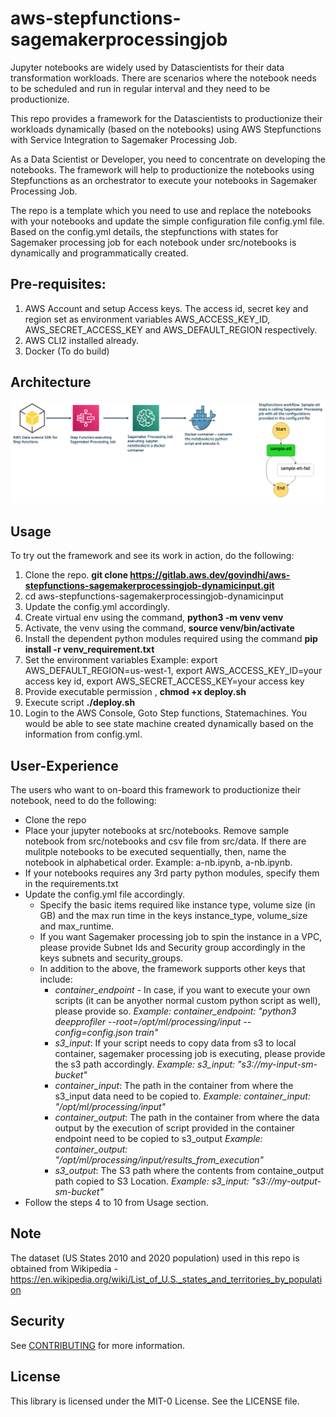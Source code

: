# aws-stepfunctions-sagemakerprocessingjob

Jupyter notebooks are widely used by Datascientists for their data transformation workloads. There are scenarios where the notebook needs to be scheduled and run in regular interval and they need to be productionize. 

This repo provides a framework for the Datascientists to productionize their workloads dynamically (based on the notebooks) using AWS Stepfunctions with Service Integration to Sagemaker Processing Job.

As a Data Scientist or Developer, you need to concentrate on developing the notebooks. The framework will help to productionize the notebooks using Stepfunctions as an orchestrator to execute your notebooks in Sagemaker Processing Job.

The repo is a template which you need to use and replace the notebooks with your notebooks and update the simple configuration file config.yml file. Based on the config.yml details, the stepfunctions with states for Sagemaker processing job for each notebook under src/notebooks is dynamically and programmatically created.


## Pre-requisites:

1. AWS Account and setup Access keys. The access id, secret key and region set as environment variables AWS_ACCESS_KEY_ID, AWS_SECRET_ACCESS_KEY and AWS_DEFAULT_REGION respectively.
2. AWS CLI2 installed already. 
3.  Docker (To do build)

## Architecture

![Architecture](images/sfn_sm_arch.png)

## Usage
To try out the framework and see its work in action, do the following:

1. Clone the repo. **git clone https://gitlab.aws.dev/govindhi/aws-stepfunctions-sagemakerprocessingjob-dynamicinput.git**
2. cd aws-stepfunctions-sagemakerprocessingjob-dynamicinput
3. Update the config.yml accordingly.
4. Create virtual env using the command,  **python3 -m venv venv**
5. Activate, the venv using the command, **source  venv/bin/activate**
6. Install the dependent python modules required using the command **pip install -r venv_requirement.txt**
7. Set the environment variables Example: export AWS_DEFAULT_REGION=us-west-1, export AWS_ACCESS_KEY_ID=your access key id, export AWS_SECRET_ACCESS_KEY=your access key
8. Provide executable permission , **chmod +x deploy.sh** 
9. Execute script **./deploy.sh**
10. Login to the AWS Console, Goto Step functions, Statemachines. You would be able to see state machine created dynamically based on the information from config.yml. 

## User-Experience

The users who want to on-board this framework to productionize their notebook, need to do the following:

* Clone the repo
* Place your jupyter notebooks at src/notebooks. Remove sample notebook from src/notebooks and csv file from src/data. If there are mulitple notebooks to be executed sequentially,
then, name the notebook in alphabetical order. Example: a-nb.ipynb, a-nb.ipynb.
* If your notebooks requires any 3rd party python modules, specify them in the requirements.txt
* Update the config.yml file accordingly.
    * Specify the basic items required like instance type, volume size (in GB) and the max run time in the keys instance_type, volume_size and max_runtime.
    * If you want Sagemaker processing job to spin the instance in a VPC, please provide Subnet Ids and Security group accordingly in the keys subnets and security_groups.
    * In addition to the above, the framework supports other keys that include:
        * *container_endpoint* - In case, if you want to execute your own scripts (it can be anyother normal custom python script as well), please provide so. 
          *Example:  container_endpoint: "python3 deepprofiler --root=/opt/ml/processing/input --config=config.json train"*
        * *s3_input*: If your script needs to copy data from s3 to local container, sagemaker processing job is executing, please provide the s3 path accordingly.
          *Example: s3_input: "s3://my-input-sm-bucket"*
        * *container_input*: The path in the container from where the s3_input data need to be copied to.
          *Example: container_input: "/opt/ml/processing/input"*
        * *container_output*: The path in the container from where the data output by the execution of script provided in the container endpoint need to be copied to s3_output
          *Example: container_output: "/opt/ml/processing/input/results_from_execution"*
        * *s3_output*: The S3 path where the contents from containe_output path copied to S3 Location. *Example: s3_input: "s3://my-output-sm-bucket"*
* Follow the steps 4 to 10 from Usage section.

## Note

The dataset (US States 2010 and 2020 population) used in this repo is obtained from Wikipedia - https://en.wikipedia.org/wiki/List_of_U.S._states_and_territories_by_population

## Security

See [CONTRIBUTING](CONTRIBUTING.md#security-issue-notifications) for more information.

## License

This library is licensed under the MIT-0 License. See the LICENSE file.





